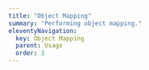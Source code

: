```yaml
---
title: "Object Mapping"
summary: "Performing object mapping."
eleventyNavigation:
  key: Object Mapping
  parent: Usage
  order: 3
---
```



